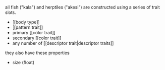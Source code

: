 all fish ("kala") and herptiles ("akesi") are constructed using a series of trait slots.

- [[body type]]
- [[pattern trait]]
- primary [[color trait]]
- secondary [[color trait]]
- any number of [[descriptor trait|descriptor traits]]

they also have these properties
- size (float)